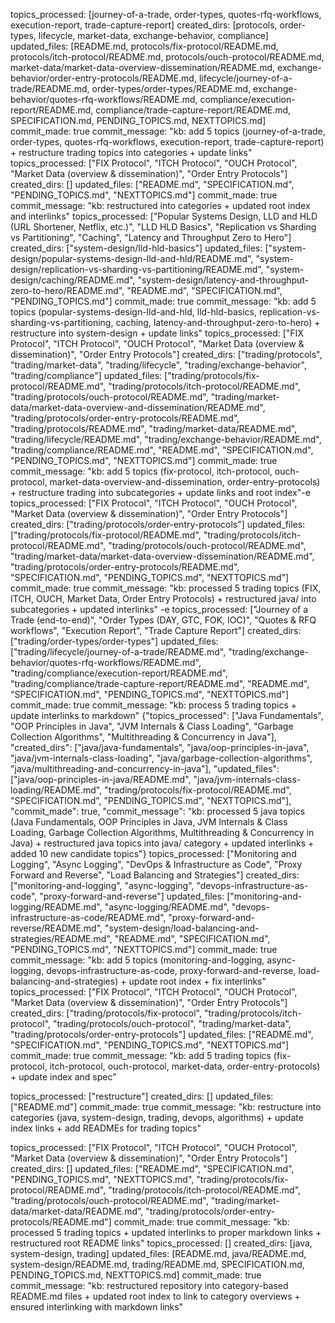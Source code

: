 topics_processed: [journey-of-a-trade, order-types, quotes-rfq-workflows, execution-report, trade-capture-report]
created_dirs: [protocols, order-types, lifecycle, market-data, exchange-behavior, compliance]
updated_files: [README.md, protocols/fix-protocol/README.md, protocols/itch-protocol/README.md, protocols/ouch-protocol/README.md, market-data/market-data-overview-dissemination/README.md, exchange-behavior/order-entry-protocols/README.md, lifecycle/journey-of-a-trade/README.md, order-types/order-types/README.md, exchange-behavior/quotes-rfq-workflows/README.md, compliance/execution-report/README.md, compliance/trade-capture-report/README.md, SPECIFICATION.md, PENDING_TOPICS.md, NEXTTOPICS.md]
commit_made: true
commit_message: "kb: add 5 topics (journey-of-a-trade, order-types, quotes-rfq-workflows, execution-report, trade-capture-report) + restructure trading topics into categories + update links"
topics_processed: ["FIX Protocol", "ITCH Protocol", "OUCH Protocol", "Market Data (overview & dissemination)", "Order Entry Protocols"]
created_dirs: []
updated_files: ["README.md", "SPECIFICATION.md", "PENDING_TOPICS.md", "NEXTTOPICS.md"]
commit_made: true
commit_message: "kb: restructured into categories + updated root index and interlinks"
topics_processed: ["Popular Systems Design, LLD and HLD (URL Shortener, Netflix, etc.)", "LLD HLD Basics", "Replication vs Sharding vs Partitioning", "Caching", "Latency and Throughput Zero to Hero"]
created_dirs: ["system-design/lld-hld-basics"]
updated_files: ["system-design/popular-systems-design-lld-and-hld/README.md", "system-design/replication-vs-sharding-vs-partitioning/README.md", "system-design/caching/README.md", "system-design/latency-and-throughput-zero-to-hero/README.md", "README.md", "SPECIFICATION.md", "PENDING_TOPICS.md"]
commit_made: true
commit_message: "kb: add 5 topics (popular-systems-design-lld-and-hld, lld-hld-basics, replication-vs-sharding-vs-partitioning, caching, latency-and-throughput-zero-to-hero) + restructure into system-design + update links"
topics_processed: ["FIX Protocol", "ITCH Protocol", "OUCH Protocol", "Market Data (overview & dissemination)", "Order Entry Protocols"]
created_dirs: ["trading/protocols", "trading/market-data", "trading/lifecycle", "trading/exchange-behavior", "trading/compliance"]
updated_files: ["trading/protocols/fix-protocol/README.md", "trading/protocols/itch-protocol/README.md", "trading/protocols/ouch-protocol/README.md", "trading/market-data/market-data-overview-and-dissemination/README.md", "trading/protocols/order-entry-protocols/README.md", "trading/protocols/README.md", "trading/market-data/README.md", "trading/lifecycle/README.md", "trading/exchange-behavior/README.md", "trading/compliance/README.md", "README.md", "SPECIFICATION.md", "PENDING_TOPICS.md", "NEXTTOPICS.md"]
commit_made: true
commit_message: "kb: add 5 topics (fix-protocol, itch-protocol, ouch-protocol, market-data-overview-and-dissemination, order-entry-protocols) + restructure trading into subcategories + update links and root index"-e 
topics_processed: ["FIX Protocol", "ITCH Protocol", "OUCH Protocol", "Market Data (overview & dissemination)", "Order Entry Protocols"]
created_dirs: ["trading/protocols/order-entry-protocols"]
updated_files: ["trading/protocols/fix-protocol/README.md", "trading/protocols/itch-protocol/README.md", "trading/protocols/ouch-protocol/README.md", "trading/market-data/market-data-overview-dissemination/README.md", "trading/protocols/order-entry-protocols/README.md", "SPECIFICATION.md", "PENDING_TOPICS.md", "NEXTTOPICS.md"]
commit_made: true
commit_message: "kb: processed 5 trading topics (FIX, ITCH, OUCH, Market Data, Order Entry Protocols) + restructured java/ into subcategories + updated interlinks"
-e 
topics_processed: ["Journey of a Trade (end-to-end)", "Order Types (DAY, GTC, FOK, IOC)", "Quotes & RFQ workflows", "Execution Report", "Trade Capture Report"]
created_dirs: ["trading/order-types/order-types"]
updated_files: ["trading/lifecycle/journey-of-a-trade/README.md", "trading/exchange-behavior/quotes-rfq-workflows/README.md", "trading/compliance/execution-report/README.md", "trading/compliance/trade-capture-report/README.md", "README.md", "SPECIFICATION.md", "PENDING_TOPICS.md", "NEXTTOPICS.md"]
commit_made: true
commit_message: "kb: process 5 trading topics + update interlinks to markdown"
{"topics_processed": ["Java Fundamentals", "OOP Principles in Java", "JVM Internals & Class Loading", "Garbage Collection Algorithms", "Multithreading & Concurrency in Java"], "created_dirs": ["java/java-fundamentals", "java/oop-principles-in-java", "java/jvm-internals-class-loading", "java/garbage-collection-algorithms", "java/multithreading-and-concurrency-in-java"], "updated_files": ["java/oop-principles-in-java/README.md", "java/jvm-internals-class-loading/README.md", "trading/protocols/fix-protocol/README.md", "SPECIFICATION.md", "PENDING_TOPICS.md", "NEXTTOPICS.md"], "commit_made": true, "commit_message": "kb: processed 5 java topics (Java Fundamentals, OOP Principles in Java, JVM Internals & Class Loading, Garbage Collection Algorithms, Multithreading & Concurrency in Java) + restructured java topics into java/ category + updated interlinks + added 10 new candidate topics"}
topics_processed: ["Monitoring and Logging", "Async Logging", "DevOps & Infrastructure as Code", "Proxy Forward and Reverse", "Load Balancing and Strategies"]
created_dirs: ["monitoring-and-logging", "async-logging", "devops-infrastructure-as-code", "proxy-forward-and-reverse"]
updated_files: ["monitoring-and-logging/README.md", "async-logging/README.md", "devops-infrastructure-as-code/README.md", "proxy-forward-and-reverse/README.md", "system-design/load-balancing-and-strategies/README.md", "README.md", "SPECIFICATION.md", "PENDING_TOPICS.md", "NEXTTOPICS.md"]
commit_made: true
commit_message: "kb: add 5 topics (monitoring-and-logging, async-logging, devops-infrastructure-as-code, proxy-forward-and-reverse, load-balancing-and-strategies) + update root index + fix interlinks"
topics_processed: ["FIX Protocol", "ITCH Protocol", "OUCH Protocol", "Market Data (overview & dissemination)", "Order Entry Protocols"]
created_dirs: ["trading/protocols/fix-protocol", "trading/protocols/itch-protocol", "trading/protocols/ouch-protocol", "trading/market-data", "trading/protocols/order-entry-protocols"]
updated_files: ["README.md", "SPECIFICATION.md", "PENDING_TOPICS.md", "NEXTTOPICS.md"]
commit_made: true
commit_message: "kb: add 5 trading topics (fix-protocol, itch-protocol, ouch-protocol, market-data, order-entry-protocols) + update index and spec"

topics_processed: ["restructure"]
created_dirs: []
updated_files: ["README.md"]
commit_made: true
commit_message: "kb: restructure into categories (java, system-design, trading, devops, algorithms) + update index links + add READMEs for trading topics"

topics_processed: ["FIX Protocol", "ITCH Protocol", "OUCH Protocol", "Market Data (overview & dissemination)", "Order Entry Protocols"]
created_dirs: []
updated_files: ["README.md", "SPECIFICATION.md", "PENDING_TOPICS.md", "NEXTTOPICS.md", "trading/protocols/fix-protocol/README.md", "trading/protocols/itch-protocol/README.md", "trading/protocols/ouch-protocol/README.md", "trading/market-data/market-data/README.md", "trading/protocols/order-entry-protocols/README.md"]
commit_made: true
commit_message: "kb: processed 5 trading topics + updated interlinks to proper markdown links + restructured root README links"
topics_processed: []
created_dirs: [java, system-design, trading]
updated_files: [README.md, java/README.md, system-design/README.md, trading/README.md, SPECIFICATION.md, PENDING_TOPICS.md, NEXTTOPICS.md]
commit_made: true
commit_message: "kb: restructured repository into category-based README.md files + updated root index to link to category overviews + ensured interlinking with markdown links"
